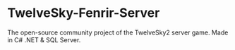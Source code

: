 # TwelveSky-Fenrir-Server
The open-source community project of the TwelveSky2 server game. Made in C# .NET &amp; SQL Server.

